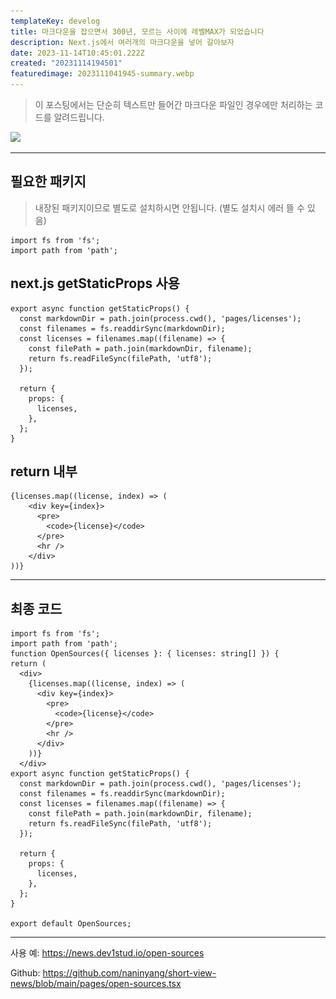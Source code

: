 ```yaml
---
templateKey: develog
title: 마크다운을 잡으면서 300년, 모르는 사이에 레벨MAX가 되었습니다
description: Next.js에서 여러개의 마크다운을 넣어 갈아보자
date: 2023-11-14T10:45:01.222Z
created: "20231114194501"
featuredimage: 2023111041945-summary.webp
---
```

> 이 포스팅에서는 단순히 텍스트만 들어간 마크다운 파일인 경우에만 처리하는 코드를 알려드립니다.

![](녹화_2021_04_11_23_01_09_901.gif)

- - -

## 필요한 패키지

> 내장된 패키지이므로 별도로 설치하시면 안됩니다. (별도 설치시 에러 뜰 수 있음)

```tsx
import fs from 'fs';
import path from 'path';
```

## next.js getStaticProps 사용

```tsx
export async function getStaticProps() {
  const markdownDir = path.join(process.cwd(), 'pages/licenses');
  const filenames = fs.readdirSync(markdownDir);
  const licenses = filenames.map((filename) => {
    const filePath = path.join(markdownDir, filename);
    return fs.readFileSync(filePath, 'utf8');
  });

  return {
    props: {
      licenses,
    },
  };
}
```

## return 내부

```tsx
{licenses.map((license, index) => (
    <div key={index}>
      <pre>
        <code>{license}</code>
      </pre>
      <hr />
    </div>
))}
```

- - -

## 최종 코드

```tsx
import fs from 'fs';
import path from 'path';
function OpenSources({ licenses }: { licenses: string[] }) {
return (
  <div>
    {licenses.map((license, index) => (
      <div key={index}>
        <pre>
          <code>{license}</code>
        </pre>
        <hr />
      </div>
    ))}
  </div>
export async function getStaticProps() {
  const markdownDir = path.join(process.cwd(), 'pages/licenses');
  const filenames = fs.readdirSync(markdownDir);
  const licenses = filenames.map((filename) => {
    const filePath = path.join(markdownDir, filename);
    return fs.readFileSync(filePath, 'utf8');
  });

  return {
    props: {
      licenses,
    },
  };
}

export default OpenSources;  
```

- - -

사용 예: <https://news.dev1stud.io/open-sources>

Github: <https://github.com/naninyang/short-view-news/blob/main/pages/open-sources.tsx>